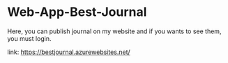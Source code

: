 # Web-App-Best-Journal
Here, you can publish journal on my website and if you wants to see them, you must login.

link: https://bestjournal.azurewebsites.net/

